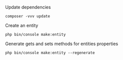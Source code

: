 Update dependencies

    composer -vvv update
 
Create an entity

    php bin/console make:entity

Generate gets and sets methods for entities properties

    php bin/console make:entity --regenerate


